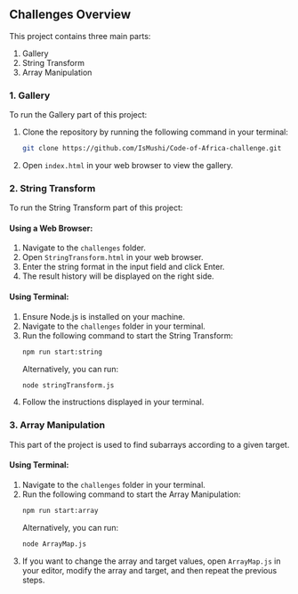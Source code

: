 ## Challenges Overview

This project contains three main parts:
1. Gallery
2. String Transform
3. Array Manipulation

### 1. Gallery
To run the Gallery part of this project:

1. Clone the repository by running the following command in your terminal:
   ```sh
   git clone https://github.com/IsMushi/Code-of-Africa-challenge.git
   ```
2. Open `index.html` in your web browser to view the gallery.

### 2. String Transform
To run the String Transform part of this project:

#### Using a Web Browser:
1. Navigate to the `challenges` folder.
2. Open `StringTransform.html` in your web browser.
3. Enter the string format in the input field and click Enter.
4. The result history will be displayed on the right side.

#### Using Terminal:
1. Ensure Node.js is installed on your machine.
2. Navigate to the `challenges` folder in your terminal.
3. Run the following command to start the String Transform:
   ```sh
   npm run start:string
   ```
   Alternatively, you can run:
   ```sh
   node stringTransform.js
   ```
4. Follow the instructions displayed in your terminal.

### 3. Array Manipulation
This part of the project is used to find subarrays according to a given target.

#### Using Terminal:
1. Navigate to the `challenges` folder in your terminal.
2. Run the following command to start the Array Manipulation:
   ```sh
   npm run start:array
   ```
   Alternatively, you can run:
   ```sh
   node ArrayMap.js
   ```
3. If you want to change the array and target values, open `ArrayMap.js` in your editor, modify the array and target, and then repeat the previous steps.
